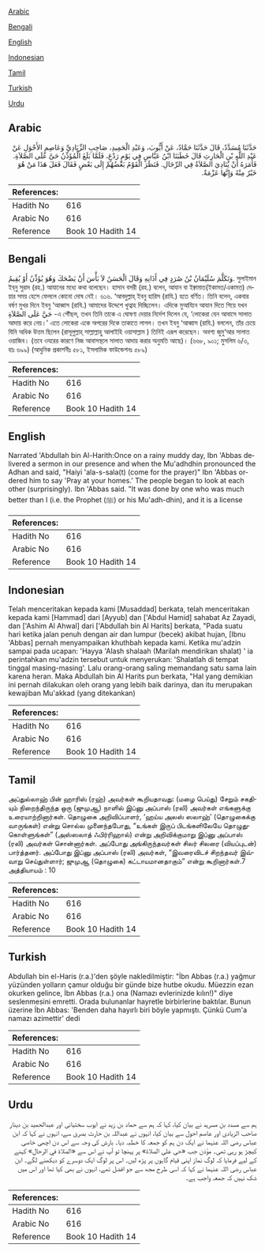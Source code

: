 [Arabic](#arabic)

[Bengali](#bengali)

[English](#english)

[Indonesian](#indonesian)

[Tamil](#tamil)

[Turkish](#turkish)

[Urdu](#urdu)

## Arabic


<div dir="rtl" lang="ar" style={{fontSize:'larger',backgroundColor:'#f8f9fa',padding:20}}>
حَدَّثَنَا مُسَدَّدٌ، قَالَ حَدَّثَنَا حَمَّادٌ، عَنْ أَيُّوبَ، وَعَبْدِ الْحَمِيدِ، صَاحِبِ الزِّيَادِيِّ وَعَاصِمٍ الأَحْوَلِ عَنْ عَبْدِ اللَّهِ بْنِ الْحَارِثِ قَالَ خَطَبَنَا ابْنُ عَبَّاسٍ فِي يَوْمٍ رَدْغٍ، فَلَمَّا بَلَغَ الْمُؤَذِّنُ حَىَّ عَلَى الصَّلاَةِ‏.‏ فَأَمَرَهُ أَنْ يُنَادِيَ الصَّلاَةُ فِي الرِّحَالِ‏.‏ فَنَظَرَ الْقَوْمُ بَعْضُهُمْ إِلَى بَعْضٍ فَقَالَ فَعَلَ هَذَا مَنْ هُوَ خَيْرٌ مِنْهُ وَإِنَّهَا عَزْمَةٌ‏.‏
</div>
<div style={{backgroundColor:'#f8f9fa',padding:20, marginBottom: 10}}><table> <thead> <tr> <th>References:</th> <th></th> </tr> </thead> <tbody><tr><td>Hadith No</td><td>616</td></tr><tr><td>Arabic No</td><td>616</td></tr><tr><td>Reference</td><td>Book 10 Hadith 14</td></tr></tbody></table></div>

## Bengali


<div dir="ltr" lang="bn" style={{fontSize:'larger',backgroundColor:'#f8f9fa',padding:20}}>
وَتَكَلَّمَ سُلَيْمَانُ بْنُ صُرَدٍ فِي أَذَانِهِ وَقَالَ الْحَسَنُ لاَ بَأْسَ أَنْ يَضْحَكَ وَهُوَ يُؤَذِّنُ أَوْ يُقِيمُ. সুলাইমান ইব্‌নু সুরাদ (রহ.) আযানের মধ্যে কথা বলেছেন। হাসান বসরী (রহ.) বলেন, আযান বা ইক্বামাত(ইকামত/একামত) দেয়ার সময় হেসে ফেললে কোনো দোষ নেই। ৬১৬. ‘আবদুল্লাহ্ ইবনু হারিস (রাযি.) হতে বর্ণিত। তিনি বলেন, একবার বর্ষণ মুখর দিনে ইবনু ‘আব্বাস (রাযি.) আমাদের উদ্দেশে খুত্বাহ দিচ্ছিলেন। এদিকে মুআয্যিন আযান দিতে গিয়ে যখন حَيَّ عَلَى الصَّلاَةِ -এ পৌঁছল, তখন তিনি তাকে এ ঘোষণা দেয়ার নির্দেশ দিলেন যে, ‘লোকেরা যেন আবাসে সালাত আদায় করে নেয়।’ এতে লোকেরা একে অপরের দিকে তাকাতে লাগল। তখন ইবনু ‘আব্বাস (রাযি.) বললেন, তাঁর চেয়ে যিনি অধিক উত্তম ছিলেন (রাসূলুল্লাহ্ সাল্লাল্লাহু আলাইহি ওয়াসাল্লাম ) তিনিই এরূপ করেছেন। অবশ্য জুমু‘আর সালাত ওয়াজিব। (তবে ওযরের কারণে নিজ আবাসস্থলে সালাত আদায় করার অনুমতি আছে)। (৬৬৮, ৯০১; মুসলিম ৬/৩, হাঃ ৬৯৯) (আধুনিক প্রকাশনীঃ ৫৮১, ইসলামিক ফাউন্ডেশনঃ ৫৮৯)
</div>
<div style={{backgroundColor:'#f8f9fa',padding:20, marginBottom: 10}}><table> <thead> <tr> <th>References:</th> <th></th> </tr> </thead> <tbody><tr><td>Hadith No</td><td>616</td></tr><tr><td>Arabic No</td><td>616</td></tr><tr><td>Reference</td><td>Book 10 Hadith 14</td></tr></tbody></table></div>

## English


<div dir="ltr" lang="en" style={{fontSize:'larger',backgroundColor:'#f8f9fa',padding:20}}>
Narrated 'Abdullah bin Al-Harith:Once on a rainy muddy day, Ibn 'Abbas delivered a sermon in our presence and when the Mu'adhdhin pronounced the Adhan and said, "Haiyi 'ala-s-sala(t) (come for the prayer)" Ibn 'Abbas ordered him to say 'Pray at your homes.' The people began to look at each other (surprisingly). Ibn 'Abbas said. "It was done by one who was much better than I (i.e. the Prophet (ﷺ) or his Mu'adh-dhin), and it is a license
</div>
<div style={{backgroundColor:'#f8f9fa',padding:20, marginBottom: 10}}><table> <thead> <tr> <th>References:</th> <th></th> </tr> </thead> <tbody><tr><td>Hadith No</td><td>616</td></tr><tr><td>Arabic No</td><td>616</td></tr><tr><td>Reference</td><td>Book 10 Hadith 14</td></tr></tbody></table></div>

## Indonesian


<div dir="ltr" lang="id" style={{fontSize:'larger',backgroundColor:'#f8f9fa',padding:20}}>
Telah menceritakan kepada kami [Musaddad] berkata, telah menceritakan kepada kami [Hammad] dari [Ayyub] dan ['Abdul Hamid] sahabat Az Zayadi, dan ['Ashim Al Ahwal] dari ['Abdullah bin Al Harits] berkata, "Pada suatu hari ketika jalan penuh dengan air dan lumpur (becek) akibat hujan, [Ibnu 'Abbas] pernah menyampaikan khuthbah kepada kami. Ketika mu'adzin sampai pada ucapan: 'Hayya 'Alash shalaah (Marilah mendirikan shalat) ' ia perintahkan mu'adzin tersebut untuk menyerukan: 'Shalatlah di tempat tinggal masing-masing'. Lalu orang-orang saling memandang satu sama lain karena heran. Maka Abdullah bin Al Harits pun berkata, "Hal yang demikian ini pernah dilakukan oleh orang yang lebih baik darinya, dan itu merupakan kewajiban Mu'akkad (yang ditekankan)
</div>
<div style={{backgroundColor:'#f8f9fa',padding:20, marginBottom: 10}}><table> <thead> <tr> <th>References:</th> <th></th> </tr> </thead> <tbody><tr><td>Hadith No</td><td>616</td></tr><tr><td>Arabic No</td><td>616</td></tr><tr><td>Reference</td><td>Book 10 Hadith 14</td></tr></tbody></table></div>

## Tamil


<div dir="ltr" lang="ta" style={{fontSize:'larger',backgroundColor:'#f8f9fa',padding:20}}>
அப்துல்லாஹ் பின் ஹாரிஸ் (ரஹ்) அவர்கள் கூறியதாவது: (மழை பெய்து) சேறும் சகதியும் நிறைந்திருந்த ஒரு (ஜுமுஆ) நாளில் இப்னு அப்பாஸ் (ரலி) அவர்கள் எங்களுக்கு உரையாற்றினார்கள். தொழுகை அறிவிப்பாளர், ‘ஹய்ய அலஸ் ஸலாஹ்’ (தொழுகைக்கு வாருங்கள்) என்று சொல்ல முனைந்தபோது, “உங்கள் இருப் பிடங்களிலேயே தொழுதுகொள்ளுங்கள்” (அஸ்ஸலாத் ஃபிர்ரிஹால்) என்று அறிவிக்குமாறு இப்னு அப்பாஸ் (ரலி) அவர்கள் சொன்னார்கள். அப்போது அங்கிருந்தவர்கள் சிலர் சிலரை (வியப்புடன்) பார்த்தனர். அப்போது இப்னு அப்பாஸ் (ரலி) அவர்கள், “இவரைவிடச் சிறந்தவர் இவ்வாறு செய்துள்ளார்; ஜுமுஆ (தொழுகை) கட்டாயமானதாகும்” என்று கூறினார்கள்.7 அத்தியாயம் : 10
</div>
<div style={{backgroundColor:'#f8f9fa',padding:20, marginBottom: 10}}><table> <thead> <tr> <th>References:</th> <th></th> </tr> </thead> <tbody><tr><td>Hadith No</td><td>616</td></tr><tr><td>Arabic No</td><td>616</td></tr><tr><td>Reference</td><td>Book 10 Hadith 14</td></tr></tbody></table></div>

## Turkish


<div dir="ltr" lang="tr" style={{fontSize:'larger',backgroundColor:'#f8f9fa',padding:20}}>
Abdullah bin el-Haris (r.a.)'den şöyle nakledilmiştir: "İbn Abbas (r.a.) yağmur yüzünden yolların çamur olduğu bir günde bize hutbe okudu. Müezzin ezan okurken gelince, İbn Abbas (r.a.) ona (Namazı evlerinizde kılın!)" diye seslenmesini emretti. Orada bulunanlar hayretle birbirlerine baktılar. Bunun üzerine İbn Abbas: 'Benden daha hayırlı biri böyle yapmıştı. Çünkü Cum'a namazı azimettir' dedi
</div>
<div style={{backgroundColor:'#f8f9fa',padding:20, marginBottom: 10}}><table> <thead> <tr> <th>References:</th> <th></th> </tr> </thead> <tbody><tr><td>Hadith No</td><td>616</td></tr><tr><td>Arabic No</td><td>616</td></tr><tr><td>Reference</td><td>Book 10 Hadith 14</td></tr></tbody></table></div>

## Urdu


<div dir="rtl" lang="ur" style={{fontSize:'larger',backgroundColor:'#f8f9fa',padding:20}}>
ہم سے مسدد بن مسرہد نے بیان کیا، کہا کہ ہم سے حماد بن زید نے ایوب سختیانی اور عبدالحمید بن دینار صاحب الزیادی اور عاصم احول سے بیان کیا، انہوں نے عبداللہ بن حارث بصریٰ سے، انہوں نے کہا کہ ابن عباس رضی اللہ عنہما نے ایک دن ہم کو جمعہ کا خطبہ دیا۔ بارش کی وجہ سے اس دن اچھی خاصی کیچڑ ہو رہی تھی۔ مؤذن جب «حى على الصلاة‏» پر پہنچا تو آپ نے اس سے «الصلاة في الرحال‏» کہنے کے لیے فرمایا کہ لوگ نماز اپنی قیام گاہوں پر پڑھ لیں۔ اس پر لوگ ایک دوسرے کو دیکھنے لگے۔ ابن عباس رضی اللہ عنہما نے کہا کہ اسی طرح مجھ سے جو افضل تھے، انہوں نے بھی کیا تھا اور اس میں شک نہیں کہ جمعہ واجب ہے۔
</div>
<div style={{backgroundColor:'#f8f9fa',padding:20, marginBottom: 10}}><table> <thead> <tr> <th>References:</th> <th></th> </tr> </thead> <tbody><tr><td>Hadith No</td><td>616</td></tr><tr><td>Arabic No</td><td>616</td></tr><tr><td>Reference</td><td>Book 10 Hadith 14</td></tr></tbody></table></div>